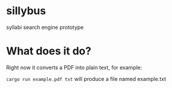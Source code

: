 # sillybus
syllabi search engine prototype

# What does it do?

Right now it converts a PDF into plain text, for example:

`cargo run example.pdf txt` will produce a file named example.txt
